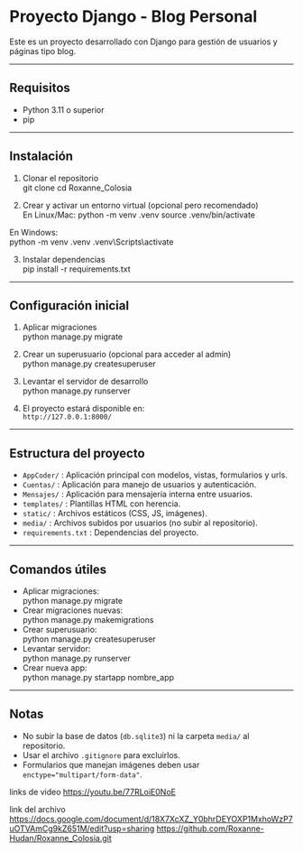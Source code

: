 # Proyecto Django - Blog Personal

Este es un proyecto desarrollado con Django para gestión de usuarios y páginas tipo blog.

---

## Requisitos

- Python 3.11 o superior  
- pip  

---

## Instalación

1. Clonar el repositorio  
git clone <url-del-repo>
cd Roxanne_Colosia

2. Crear y activar un entorno virtual (opcional pero recomendado)  
En Linux/Mac: 
python -m venv .venv
source .venv/bin/activate  

En Windows:  
python -m venv .venv
.venv\Scripts\activate


3. Instalar dependencias  
pip install -r requirements.txt


---

## Configuración inicial

1. Aplicar migraciones  
python manage.py migrate

2. Crear un superusuario (opcional para acceder al admin)  
python manage.py createsuperuser


3. Levantar el servidor de desarrollo  
python manage.py runserver


4. El proyecto estará disponible en:  
`http://127.0.0.1:8000/`

---

## Estructura del proyecto

- `AppCoder/` : Aplicación principal con modelos, vistas, formularios y urls.  
- `Cuentas/` : Aplicación para manejo de usuarios y autenticación.  
- `Mensajes/` : Aplicación para mensajería interna entre usuarios.  
- `templates/` : Plantillas HTML con herencia.  
- `static/` : Archivos estáticos (CSS, JS, imágenes).  
- `media/` : Archivos subidos por usuarios (no subir al repositorio).  
- `requirements.txt` : Dependencias del proyecto.  

---

## Comandos útiles

- Aplicar migraciones:  
python manage.py migrate
- Crear migraciones nuevas:  
python manage.py makemigrations
- Crear superusuario:  
python manage.py createsuperuser
- Levantar servidor:  
python manage.py runserver
- Crear nueva app:  
python manage.py startapp nombre_app

---

## Notas

- No subir la base de datos (`db.sqlite3`) ni la carpeta `media/` al repositorio.  
- Usar el archivo `.gitignore` para excluirlos.  
- Formularios que manejan imágenes deben usar `enctype="multipart/form-data"`.  


links de video
https://youtu.be/77RLoiE0NoE

link del archivo
https://docs.google.com/document/d/18X7XcXZ_Y0bhrDEYOXP1MxhoWzP7uOTVAmCg9kZ651M/edit?usp=sharing
https://github.com/Roxanne-Hudan/Roxanne_Colosia.git